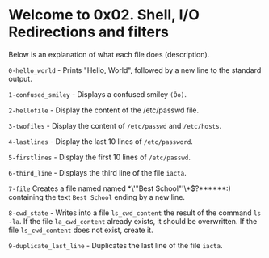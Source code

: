 # Welcome to 0x02. Shell, I/O Redirections and filters

Below is an explanation of what each file does (description).

`0-hello_world` - Prints "Hello, World", followed by a new line to the standard output.

`1-confused_smiley` - Displays a confused smiley `(Ôo)`.

`2-hellofile` - Display the content of the /etc/passwd file.

`3-twofiles` - Display the content of `/etc/passwd` and `/etc/hosts`.

`4-lastlines` - Display the last 10 lines of `/etc/password`.

`5-firstlines` - Display the first 10 lines of `/etc/passwd`.

`6-third_line` - Displays the third line of the file `iacta`.

`7-file` Creates a file named named \*\\'"Best School"\'\\*$\?\*\*\*\*\*\*:) containing the text `Best School` ending by a new line.

`8-cwd_state` - Writes into a file `ls_cwd_content` the result of the command `ls -la`. If the file `la_cwd_content` already exists, it should be overwritten. If the file `ls_cwd_content` does not exist, create it.

`9-duplicate_last_line` - Duplicates the last line of the file `iacta`.

